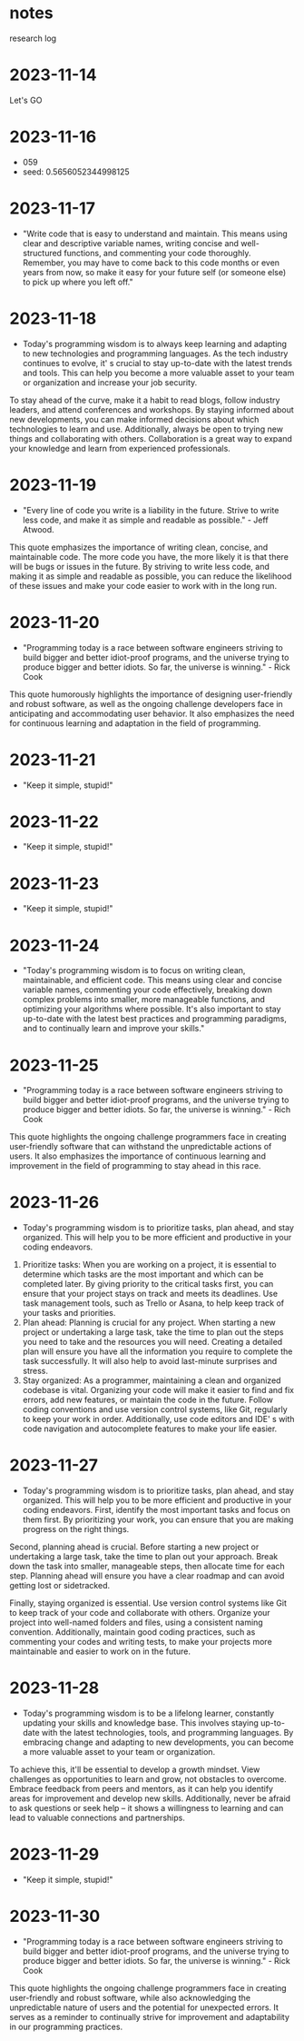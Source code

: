 # notes
research log
# 2023-11-14
Let's GO

# 2023-11-16
- 059
- seed: 0.5656052344998125

# 2023-11-17
- "Write code that is easy to understand and maintain. This means using clear and descriptive variable names, writing concise and well-structured functions, and commenting your code thoroughly. Remember, you may have to come back to this code months or even years from now, so make it easy for your future self (or someone else) to pick up where you left off."

# 2023-11-18
- Today's programming wisdom is to always keep learning and adapting to new technologies and programming languages. As the tech industry continues to evolve, it' s crucial to stay up-to-date with the latest trends and tools. This can help you become a more valuable asset to your team or organization and increase your job security.

To stay ahead of the curve, make it a habit to read blogs, follow industry leaders, and attend conferences and workshops. By staying informed about new developments, you can make informed decisions about which technologies to learn and use. Additionally, always be open to trying new things and collaborating with others. Collaboration is a great way to expand your knowledge and learn from experienced professionals.

# 2023-11-19
- "Every line of code you write is a liability in the future. Strive to write less code, and make it as simple and readable as possible." - Jeff Atwood. 

This quote emphasizes the importance of writing clean, concise, and maintainable code. The more code you have, the more likely it is that there will be bugs or issues in the future. By striving to write less code, and making it as simple and readable as possible, you can reduce the likelihood of these issues and make your code easier to work with in the long run.

# 2023-11-20
- "Programming today is a race between software engineers striving to build bigger and better idiot-proof programs, and the universe trying to produce bigger and better idiots. So far, the universe is winning." - Rick Cook

This quote humorously highlights the importance of designing user-friendly and robust software, as well as the ongoing challenge developers face in anticipating and accommodating user behavior. It also emphasizes the need for continuous learning and adaptation in the field of programming.

# 2023-11-21
- "Keep it simple, stupid!"

# 2023-11-22
- "Keep it simple, stupid!"

# 2023-11-23
- "Keep it simple, stupid!"

# 2023-11-24
- "Today's programming wisdom is to focus on writing clean, maintainable, and efficient code. This means using clear and concise variable names, commenting your code effectively, breaking down complex problems into smaller, more manageable functions, and optimizing your algorithms where possible. It's also important to stay up-to-date with the latest best practices and programming paradigms, and to continually learn and improve your skills."

# 2023-11-25
- "Programming today is a race between software engineers striving to build bigger and better idiot-proof programs, and the universe trying to produce bigger and better idiots. So far, the universe is winning." - Rich Cook

This quote highlights the ongoing challenge programmers face in creating user-friendly software that can withstand the unpredictable actions of users. It also emphasizes the importance of continuous learning and improvement in the field of programming to stay ahead in this race.

# 2023-11-26
- Today's programming wisdom is to prioritize tasks, plan ahead, and stay organized. This will help you to be more efficient and productive in your coding endeavors.

1. Prioritize tasks: When you are working on a project, it is essential to determine which tasks are the most important and which can be completed later. By giving priority to the critical tasks first, you can ensure that your project stays on track and meets its deadlines. Use task management tools, such as Trello or Asana, to help keep track of your tasks and priorities. 
 2. Plan ahead: Planning is crucial for any project. When starting a new project or undertaking a large task, take the time to plan out the steps you need to take and the resources you will need. Creating a detailed plan will ensure you have all the information you require to complete the task successfully. It will also help to avoid last-minute surprises and stress.  
3. Stay organized: As a programmer, maintaining a clean and organized codebase is vital. Organizing your code will make it easier to find and fix errors, add new features, or maintain the code in the future. Follow coding conventions and use version control systems, like Git, regularly to keep your work in order. Additionally, use code editors and IDE' s with code navigation and autocomplete features to make your life easier.

# 2023-11-27
- Today's programming wisdom is to prioritize tasks, plan ahead, and stay organized. This will help you to be more efficient and productive in your coding endeavors. First, identify the most important tasks and focus on them first. By prioritizing your work, you can ensure that you are making progress on the right things.

Second, planning ahead is crucial. Before starting a new project or undertaking a large task, take the time to plan out your approach. Break down the task into smaller, manageable steps, then allocate time for each step. Planning ahead will ensure you have a clear roadmap and can avoid getting lost or sidetracked. 
 <p>
Finally, staying organized is essential. Use version control systems like Git to keep track of your code and collaborate with others. Organize your project into well-named folders and files, using a consistent naming convention. Additionally, maintain good coding practices, such as commenting your codes and writing tests, to make your projects more maintainable and easier to work on in the future.

# 2023-11-28
- Today's programming wisdom is to be a lifelong learner, constantly updating your skills and knowledge base. This involves staying up-to-date with the latest technologies, tools, and programming languages. By embracing change and adapting to new developments, you can become a more valuable asset to your team or organization.

To achieve this, it'll be essential to develop a growth mindset. View challenges as opportunities to learn and grow, not obstacles to overcome. Embrace feedback from peers and mentors, as it can help you identify areas for improvement and develop new skills. Additionally, never be afraid to ask questions or seek help – it shows a willingness to learning and can lead to valuable connections and partnerships.

# 2023-11-29
- "Keep it simple, stupid!"

# 2023-11-30
- "Programming today is a race between software engineers striving to build bigger and better idiot-proof programs, and the universe trying to produce bigger and better idiots. So far, the universe is winning." - Rick Cook

This quote highlights the ongoing challenge programmers face in creating user-friendly and robust software, while also acknowledging the unpredictable nature of users and the potential for unexpected errors. It serves as a reminder to continually strive for improvement and adaptability in our programming practices.
